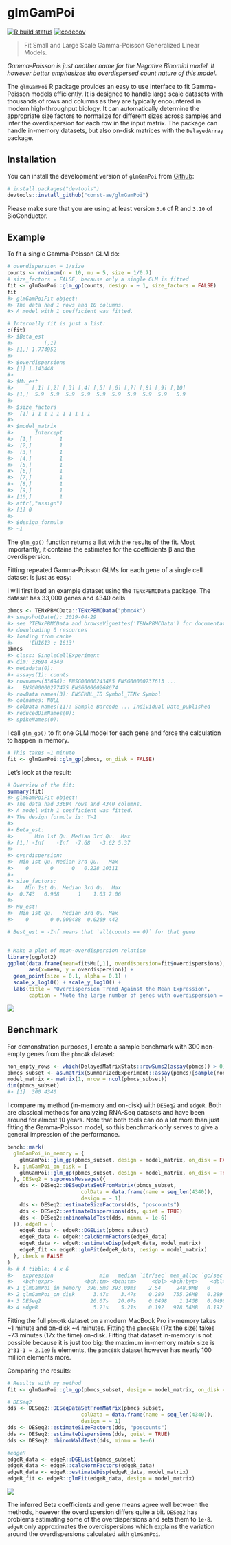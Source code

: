 
<!-- README.md is generated from README.Rmd. Please edit that file -->

# glmGamPoi

<!-- badges: start -->

[![R build
status](https://github.com/const-ae/glmGamPoi/workflows/R-CMD-check/badge.svg)](https://github.com/const-ae/glmGamPoi)
[![codecov](https://codecov.io/gh/const-ae/glmGamPoi/branch/master/graph/badge.svg)](https://codecov.io/gh/const-ae/glmGamPoi)
<!-- badges: end -->

> Fit Small and Large Scale Gamma-Poisson Generalized Linear Models.

*Gamma-Poisson is just another name for the Negative Binomial model. It
however better emphasizes the overdispersed count nature of this model.*

The `glmGamPoi` R package provides an easy to use interface to fit
Gamma-Poisson models efficiently. It is designed to handle large scale
datasets with thousands of rows and columns as they are typically
encountered in modern high-throughput biology. It can automatically
determine the appropriate size factors to normalize for different sizes
across samples and infer the overdispersion for each row in the input
matrix. The package can handle in-memory datasets, but also on-disk
matrices with the `DelayedArray` package.

## Installation

You can install the development version of `glmGamPoi` from
[Github](https://github.com/const-ae/glmGamPoi):

``` r
# install.packages("devtools")
devtools::install_github("const-ae/glmGamPoi")
```

Please make sure that you are using at least version `3.6` of R and
`3.10` of BioConductor.

## Example

To fit a single Gamma-Poisson GLM do:

``` r
# overdispersion = 1/size
counts <- rnbinom(n = 10, mu = 5, size = 1/0.7)
# size_factors = FALSE, because only a single GLM is fitted
fit <- glmGamPoi::glm_gp(counts, design = ~ 1, size_factors = FALSE)
fit
#> glmGamPoiFit object:
#> The data had 1 rows and 10 columns.
#> A model with 1 coefficient was fitted.

# Internally fit is just a list:
c(fit)
#> $Beta_est
#>          [,1]
#> [1,] 1.774952
#> 
#> $overdispersions
#> [1] 1.143448
#> 
#> $Mu_est
#>      [,1] [,2] [,3] [,4] [,5] [,6] [,7] [,8] [,9] [,10]
#> [1,]  5.9  5.9  5.9  5.9  5.9  5.9  5.9  5.9  5.9   5.9
#> 
#> $size_factors
#>  [1] 1 1 1 1 1 1 1 1 1 1
#> 
#> $model_matrix
#>       Intercept
#>  [1,]         1
#>  [2,]         1
#>  [3,]         1
#>  [4,]         1
#>  [5,]         1
#>  [6,]         1
#>  [7,]         1
#>  [8,]         1
#>  [9,]         1
#> [10,]         1
#> attr(,"assign")
#> [1] 0
#> 
#> $design_formula
#> ~1
```

The `glm_gp()` function returns a list with the results of the fit. Most
importantly, it contains the estimates for the coefficients β and the
overdispersion.

Fitting repeated Gamma-Poisson GLMs for each gene of a single cell
dataset is just as easy:

I will first load an example dataset using the `TENxPBMCData` package.
The dataset has 33,000 genes and 4340 cells

``` r
pbmcs <- TENxPBMCData::TENxPBMCData("pbmc4k")
#> snapshotDate(): 2019-04-29
#> see ?TENxPBMCData and browseVignettes('TENxPBMCData') for documentation
#> downloading 0 resources
#> loading from cache 
#>     'EH1613 : 1613'
pbmcs
#> class: SingleCellExperiment 
#> dim: 33694 4340 
#> metadata(0):
#> assays(1): counts
#> rownames(33694): ENSG00000243485 ENSG00000237613 ...
#>   ENSG00000277475 ENSG00000268674
#> rowData names(3): ENSEMBL_ID Symbol_TENx Symbol
#> colnames: NULL
#> colData names(11): Sample Barcode ... Individual Date_published
#> reducedDimNames(0):
#> spikeNames(0):
```

I call `glm_gp()` to fit one GLM model for each gene and force the
calculation to happen in memory.

``` r
# This takes ~1 minute
fit <- glmGamPoi::glm_gp(pbmcs, on_disk = FALSE)
```

Let’s look at the result:

``` r
# Overview of the fit: 
summary(fit)
#> glmGamPoiFit object:
#> The data had 33694 rows and 4340 columns.
#> A model with 1 coefficient was fitted.
#> The design formula is: Y~1
#> 
#> Beta_est:
#>       Min 1st Qu. Median 3rd Qu.  Max
#> [1,] -Inf    -Inf  -7.68   -3.62 5.37
#> 
#> overdispersion:
#>  Min 1st Qu. Median 3rd Qu.   Max
#>    0       0      0   0.228 10311
#> 
#> size_factors:
#>    Min 1st Qu. Median 3rd Qu.  Max
#>  0.743   0.968      1    1.03 2.06
#> 
#> Mu_est:
#>  Min 1st Qu.   Median 3rd Qu. Max
#>    0       0 0.000488  0.0269 442

# Best_est = -Inf means that `all(counts == 0)` for that gene


# Make a plot of mean-overdispersion relation
library(ggplot2)
ggplot(data.frame(mean=fit$Mu[,1], overdispersion=fit$overdispersions),
       aes(x=mean, y = overdispersion)) +
  geom_point(size = 0.1, alpha = 0.1) +
  scale_x_log10() + scale_y_log10() +
  labs(title = "Overdispersion Trend Against the Mean Expression",
       caption = "Note the large number of genes with overdispersion = 0 at the bottom of the plot")
```

![](man/figures/README-pbmc4kFitResult-1.png)<!-- -->

## Benchmark

For demonstration purposes, I create a sample benchmark with 300
non-empty genes from the `pbmc4k` dataset:

``` r
non_empty_rows <- which(DelayedMatrixStats::rowSums2(assay(pbmcs)) > 0)
pbmcs_subset <- as.matrix(SummarizedExperiment::assay(pbmcs)[sample(non_empty_rows, 300), ])
model_matrix <- matrix(1, nrow = ncol(pbmcs_subset))
dim(pbmcs_subset)
#> [1]  300 4340
```

I compare my method (in-memory and on-disk) with `DESeq2` and `edgeR`.
Both are classical methods for analyzing RNA-Seq datasets and have been
around for almost 10 years. Note that both tools can do a lot more than
just fitting the Gamma-Poisson model, so this benchmark only serves to
give a general impression of the performance.

``` r
bench::mark(
  glmGamPoi_in_memory = {
    glmGamPoi::glm_gp(pbmcs_subset, design = model_matrix, on_disk = FALSE)
  }, glmGamPoi_on_disk = {
    glmGamPoi::glm_gp(pbmcs_subset, design = model_matrix, on_disk = TRUE)
  }, DESeq2 = suppressMessages({
    dds <- DESeq2::DESeqDataSetFromMatrix(pbmcs_subset, 
                        colData = data.frame(name = seq_len(4340)),
                        design = ~ 1)
    dds <- DESeq2::estimateSizeFactors(dds, "poscounts")
    dds <- DESeq2::estimateDispersions(dds, quiet = TRUE)
    dds <- DESeq2::nbinomWaldTest(dds, minmu = 1e-6)
  }), edgeR = {
    edgeR_data <- edgeR::DGEList(pbmcs_subset)
    edgeR_data <- edgeR::calcNormFactors(edgeR_data)
    edgeR_data <- edgeR::estimateDisp(edgeR_data, model_matrix)
    edgeR_fit <- edgeR::glmFit(edgeR_data, design = model_matrix)
  }, check = FALSE
)
#> # A tibble: 4 x 6
#>   expression               min   median `itr/sec` mem_alloc `gc/sec`
#>   <bch:expr>          <bch:tm> <bch:tm>     <dbl> <bch:byt>    <dbl>
#> 1 glmGamPoi_in_memory  390.5ms 393.09ms    2.54     248.9MB   0     
#> 2 glmGamPoi_on_disk      3.47s    3.47s    0.289   755.26MB   0.289 
#> 3 DESeq2                20.07s   20.07s    0.0498    1.14GB   0.0498
#> 4 edgeR                  5.21s    5.21s    0.192   978.54MB   0.192
```

Fitting the full `pbmc4k` dataset on a modern MacBook Pro in-memory
takes ~1 minute and on-disk ~4 minutes. Fitting the `pbmc68k` (17x the
size) takes ~73 minutes (17x the time) on-disk. Fitting that dataset
in-memory is not possible because it is just too big: the maximum
in-memory matrix size is `2^31-1 ≈ 2.1e9` is elements, the `pbmc68k`
dataset however has nearly 100 million elements more.

Comparing the results:

``` r
# Results with my method
fit <- glmGamPoi::glm_gp(pbmcs_subset, design = model_matrix, on_disk = FALSE)

# DESeq2
dds <- DESeq2::DESeqDataSetFromMatrix(pbmcs_subset, 
                        colData = data.frame(name = seq_len(4340)),
                        design = ~ 1)
dds <- DESeq2::estimateSizeFactors(dds, "poscounts")
dds <- DESeq2::estimateDispersions(dds, quiet = TRUE)
dds <- DESeq2::nbinomWaldTest(dds, minmu = 1e-6)

#edgeR
edgeR_data <- edgeR::DGEList(pbmcs_subset)
edgeR_data <- edgeR::calcNormFactors(edgeR_data)
edgeR_data <- edgeR::estimateDisp(edgeR_data, model_matrix)
edgeR_fit <- edgeR::glmFit(edgeR_data, design = model_matrix)
```

![](man/figures/README-coefficientComparison-1.png)<!-- -->

The inferred Beta coefficients and gene means agree well between the
methods, however the overdispersion differs quite a bit. `DESeq2` has
problems estimating some of the overdispersions and sets them to `1e-8`.
`edgeR` only approximates the overdispersions which explains the
variation around the overdispersions calculated with `glmGamPoi`.
